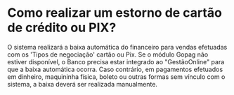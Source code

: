 # Como realizar um estorno de cartão de crédito ou PIX?

O sistema realizará a baixa automática do financeiro para vendas efetuadas com os 'Tipos de negociação' cartão ou Pix. Se o módulo Gopag não estiver disponível, o Banco precisa estar integrado ao "GestãoOnline" para que a baixa automática ocorra. Caso contrário, em pagamentos efetuados em dinheiro, maquininha física, boleto ou outras formas sem vínculo com o sistema, a baixa deverá ser realizada manualmente.